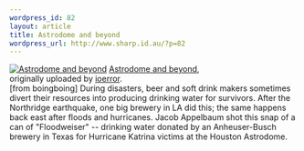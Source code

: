 ```yaml
--- 
wordpress_id: 82
layout: article
title: Astrodome and beyond
wordpress_url: http://www.sharp.id.au/?p=82
---
```

<div class="flickr-frame">
	<a href="http://www.flickr.com/photos/ioerror/41277478/" title="photo sharing"><img src="http://static.flickr.com/24/41277478_00b76da918_t.jpg" class="flickr-photo" alt="Astrodome and beyond" /></a>
	<span class="flickr-caption">
		<a href="http://www.flickr.com/photos/ioerror/41277478/">Astrodome and beyond</a>,<br /> originally uploaded by <a href="http://www.flickr.com/people/ioerror/">ioerror</a>.
	</span>
</div>
[from boingboing] During disasters, beer and soft drink makers sometimes divert their resources into producing drinking water for survivors. After the Northridge earthquake, one big brewery in LA did this; the same happens back east after floods and hurricanes. Jacob Appelbaum shot this snap of a can of "Floodweiser" -- drinking water donated by an Anheuser-Busch brewery in Texas for Hurricane Katrina victims at the Houston Astrodome.
<br clear="all" />
